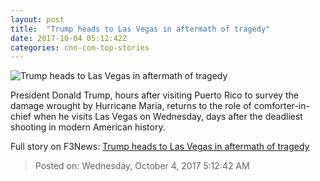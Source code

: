 ```yaml
---
layout: post
title:  "Trump heads to Las Vegas in aftermath of tragedy"
date: 2017-10-04 05:12:42Z
categories: cnn-com-top-stories
---
```


![Trump heads to Las Vegas in aftermath of tragedy](http://i2.cdn.cnn.com/cnnnext/dam/assets/171002170133-02-trump-moment-of-silence-10-02-2017-super-tease.jpg)

President Donald Trump, hours after visiting Puerto Rico to survey the damage wrought by Hurricane Maria, returns to the role of comforter-in-chief when he visits Las Vegas on Wednesday, days after the deadliest shooting in modern American history.


Full story on F3News: [Trump heads to Las Vegas in aftermath of tragedy](http://www.f3nws.com/n/JQqqx)

> Posted on: Wednesday, October 4, 2017 5:12:42 AM
